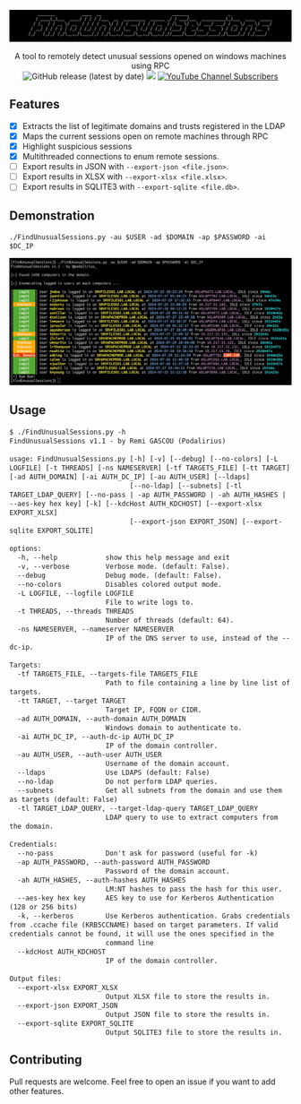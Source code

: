 ![](./.github/banner.png)

<p align="center">
    A tool to remotely detect unusual sessions opened on windows machines using RPC
    <br>
    <img alt="GitHub release (latest by date)" src="https://img.shields.io/github/v/release/p0dalirius/FindUnusualSessions">
    <a href="https://twitter.com/intent/follow?screen_name=podalirius_" title="Follow"><img src="https://img.shields.io/twitter/follow/podalirius_?label=Podalirius&style=social"></a>
    <a href="https://www.youtube.com/c/Podalirius_?sub_confirmation=1" title="Subscribe"><img alt="YouTube Channel Subscribers" src="https://img.shields.io/youtube/channel/subscribers/UCF_x5O7CSfr82AfNVTKOv_A?style=social"></a>
    <br>
</p>

## Features

- [x] Extracts the list of legitimate domains and trusts registered in the LDAP
- [x] Maps the current sessions open on remote machines through RPC
- [x] Highlight suspicious sessions
- [x] Multithreaded connections to enum remote sessions.
- [ ] Export results in JSON with `--export-json <file.json>`.
- [ ] Export results in XLSX with `--export-xlsx <file.xlsx>`.
- [ ] Export results in SQLITE3 with `--export-sqlite <file.db>`.

## Demonstration

```
./FindUnusualSessions.py -au $USER -ad $DOMAIN -ap $PASSWORD -ai $DC_IP
```

![](./.github/example.png)

## Usage

```
$ ./FindUnusualSessions.py -h
FindUnusualSessions v1.1 - by Remi GASCOU (Podalirius)

usage: FindUnusualSessions.py [-h] [-v] [--debug] [--no-colors] [-L LOGFILE] [-t THREADS] [-ns NAMESERVER] [-tf TARGETS_FILE] [-tt TARGET] [-ad AUTH_DOMAIN] [-ai AUTH_DC_IP] [-au AUTH_USER] [--ldaps]
                              [--no-ldap] [--subnets] [-tl TARGET_LDAP_QUERY] [--no-pass | -ap AUTH_PASSWORD | -ah AUTH_HASHES | --aes-key hex key] [-k] [--kdcHost AUTH_KDCHOST] [--export-xlsx EXPORT_XLSX]
                              [--export-json EXPORT_JSON] [--export-sqlite EXPORT_SQLITE]

options:
  -h, --help            show this help message and exit
  -v, --verbose         Verbose mode. (default: False).
  --debug               Debug mode. (default: False).
  --no-colors           Disables colored output mode.
  -L LOGFILE, --logfile LOGFILE
                        File to write logs to.
  -t THREADS, --threads THREADS
                        Number of threads (default: 64).
  -ns NAMESERVER, --nameserver NAMESERVER
                        IP of the DNS server to use, instead of the --dc-ip.

Targets:
  -tf TARGETS_FILE, --targets-file TARGETS_FILE
                        Path to file containing a line by line list of targets.
  -tt TARGET, --target TARGET
                        Target IP, FQDN or CIDR.
  -ad AUTH_DOMAIN, --auth-domain AUTH_DOMAIN
                        Windows domain to authenticate to.
  -ai AUTH_DC_IP, --auth-dc-ip AUTH_DC_IP
                        IP of the domain controller.
  -au AUTH_USER, --auth-user AUTH_USER
                        Username of the domain account.
  --ldaps               Use LDAPS (default: False)
  --no-ldap             Do not perform LDAP queries.
  --subnets             Get all subnets from the domain and use them as targets (default: False)
  -tl TARGET_LDAP_QUERY, --target-ldap-query TARGET_LDAP_QUERY
                        LDAP query to use to extract computers from the domain.

Credentials:
  --no-pass             Don't ask for password (useful for -k)
  -ap AUTH_PASSWORD, --auth-password AUTH_PASSWORD
                        Password of the domain account.
  -ah AUTH_HASHES, --auth-hashes AUTH_HASHES
                        LM:NT hashes to pass the hash for this user.
  --aes-key hex key     AES key to use for Kerberos Authentication (128 or 256 bits)
  -k, --kerberos        Use Kerberos authentication. Grabs credentials from .ccache file (KRB5CCNAME) based on target parameters. If valid credentials cannot be found, it will use the ones specified in the
                        command line
  --kdcHost AUTH_KDCHOST
                        IP of the domain controller.

Output files:
  --export-xlsx EXPORT_XLSX
                        Output XLSX file to store the results in.
  --export-json EXPORT_JSON
                        Output JSON file to store the results in.
  --export-sqlite EXPORT_SQLITE
                        Output SQLITE3 file to store the results in.

```

## Contributing

Pull requests are welcome. Feel free to open an issue if you want to add other features.
